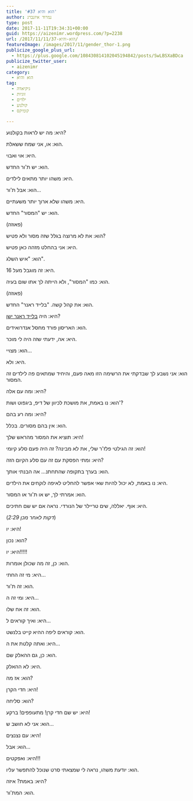 ```yaml
---
title: 'הוא והיא #37'
author: נמרוד איזנברג
type: post
date: 2017-11-11T19:34:31+00:00
guid: https://aizenimr.wordpress.com/?p=2238
url: /2017/11/11/הוא-והיא-37/
featureImage: /images/2017/11/gender_thor-1.png
publicize_google_plus_url:
  - https://plus.google.com/108430814102045194842/posts/SwLBSXaBDca
publicize_twitter_user:
  - aizenimr
category:
  - הוא והיא
tag:
  - גיקיאדה
  - זוגיות
  - ילדים
  - קולנוע
  - קומיקס

---
```

<span lang="he-IL">היא</span><span lang="en-US">: </span><span lang="he-IL">מה יש לראות בקולנוע</span><span lang="en-US">?</span>

<span lang="he-IL">הוא</span><span lang="en-US">: </span><span lang="he-IL">או</span><span lang="en-US">, </span><span lang="he-IL">אני שמח ששאלת</span><span lang="en-US">.</span>

<span lang="he-IL">היא</span><span lang="en-US">: </span><span lang="he-IL">אוי ואבוי</span><span lang="en-US">.</span>

<span lang="he-IL">הוא</span><span lang="en-US">: </span><span lang="he-IL">יש ת</span><span lang="en-US">'</span><span lang="he-IL">ור החדש</span><span lang="en-US">.</span>

<span lang="he-IL">היא</span><span lang="en-US">: </span><span lang="he-IL">משהו יותר מתאים לילדים</span><span lang="en-US">.</span>

<span lang="he-IL">הוא</span><span lang="en-US">: </span><span lang="he-IL">אבל ת</span><span lang="en-US">'</span><span lang="he-IL">ור</span><span lang="en-US">&#8230;</span>

<span lang="he-IL">היא</span><span lang="en-US">: </span><span lang="he-IL">משהו שלא ארוך יותר משעתיים</span><span lang="en-US">.</span>

<span lang="he-IL">הוא</span><span lang="en-US">: </span><span lang="he-IL">יש </span><span lang="en-US">"</span><span lang="he-IL">המסור</span><span lang="en-US">" </span><span lang="he-IL">החדש</span><span lang="en-US">.</span>

<span lang="en-US">(</span><span lang="he-IL">פאוזה</span><span lang="en-US">)</span>

<span lang="he-IL">הוא</span><span lang="en-US">: את לא מרוצה בגלל ש</span><span lang="he-IL">זה מסור ולא פטיש</span><span lang="en-US">?</span>

<span lang="he-IL">היא</span><span lang="en-US">: </span><span lang="he-IL">אני בהחלט מזהה כאן פטיש</span><span lang="en-US">.</span>

<span lang="he-IL">הוא</span><span lang="en-US">: "</span><span lang="he-IL">איש השלג</span><span lang="en-US">".</span>

<span lang="he-IL">היא</span><span lang="en-US">: </span><span lang="he-IL">זה מוגבל מעל </span><span lang="en-US">16.</span>

<span lang="he-IL">הוא</span><span lang="en-US">: </span><span lang="he-IL">כמו </span><span lang="en-US">"</span><span lang="he-IL">המסור</span><span lang="en-US">", </span><span lang="he-IL">ולא הייתה לך אתו שום בעיה</span><span lang="en-US">.</span>

<span lang="en-US">(</span><span lang="he-IL">פאוזה</span><span lang="en-US">)</span>

<span lang="he-IL">הוא</span><span lang="en-US">: </span><span lang="he-IL">את קהל קשה</span><span lang="en-US">. "</span><span lang="he-IL">בלייד ראנר</span><span lang="en-US">" </span><span lang="he-IL">החדש</span><span lang="en-US">.</span>

<span lang="he-IL">היא</span><span lang="en-US">: </span><span lang="he-IL">היה <a href="/2017/09/23/%d7%94%d7%a4%d7%99%d7%9c%d7%99%d7%a4-%d7%91%d7%9e%d7%a6%d7%95%d7%93%d7%94-%d7%94%d7%a8%d7%9e%d7%94/">בלייד ראנר ישן</a></span><span lang="en-US">?</span>

<span lang="he-IL">הוא</span><span lang="en-US">: </span><span lang="he-IL">האריסון פורד מחסל אנדרואידים</span><span lang="en-US">.</span>

<span lang="he-IL">היא</span><span lang="en-US">: </span><span lang="he-IL">אה</span><span lang="en-US">, </span><span lang="he-IL">ידעתי שזה היה לי מוכר</span><span lang="en-US">.</span>

<span lang="he-IL">הוא: מצויי&#8230;</span><span lang="en-US"><br /> </span>

<span lang="he-IL">היא</span><span lang="en-US">: ולא.<br /> </span>

הוא: אני נשבע לך שבדקתי את הרשימה הזו מאה פעם, והיחיד שמתאים פה לילדים זה המסור.

היא: ומה עם אלה?

<span lang="he-IL">הוא</span><span lang="en-US">: נו באמת, את מושכת לכיוון של דיפ, ביגפוט ושות'?<br /> </span>

<span lang="he-IL">היא</span><span lang="en-US">: ומה רע בהם?<br /> </span>

<span lang="he-IL">הוא</span><span lang="en-US">: אין בהם מסורים. בכלל.<br /> </span>

<span lang="he-IL">היא</span><span lang="en-US">: תוציא את המסור מהראש שלך!<br /> </span>

<span lang="he-IL">הוא</span><span lang="en-US">: זה הגילטי פלז'ר שלי, את לא מבינה? זה היה פעם סלע קיומי!<br /> </span>

<span lang="he-IL">היא</span><span lang="en-US">: ומתי הפסקת עם זה עם סלע הקיום הזה?<br /> </span>

<span lang="he-IL">הוא</span><span lang="en-US">: בערך בתקופה שהתחתנ&#8230; אה הבנתי אותך.<br /> </span>

<span lang="he-IL">היא</span><span lang="en-US">: נו באמת, לא יכול להיות שאי אפשר להחליט לאיפה לוקחים את הילדים.<br /> </span>

<span lang="he-IL">הוא</span><span lang="en-US">: אמרתי לך, יש או ת'ור או המסור.<br /> </span>

<span lang="he-IL">היא</span><span lang="en-US">: אוף. יאללה, שים טריילר של הנורדי. נראה אם יש שם חתיכים.<br /> </span>

(_2:29 דקות לאחר מכן_)

היא: יו!

<span lang="he-IL">הוא</span><span lang="en-US">: נכון?<br /> </span>

<span lang="he-IL">היא</span><span lang="en-US">: יו!!!!!<br /> </span>

<span lang="he-IL">הוא</span><span lang="en-US">: כן, זה מה שכולן אומרות.<br /> </span>

<span lang="he-IL">היא</span><span lang="en-US">: מי זה החתי&#8230;<br /> </span>

<span lang="he-IL">הוא</span><span lang="en-US">: זה ת'ור.<br /> </span>

<span lang="he-IL">היא</span><span lang="en-US">: ומי זה ה&#8230;<br /> </span>

<span lang="he-IL">הוא</span><span lang="en-US">: זה אח שלו.<br /> </span>

<span lang="he-IL">היא</span><span lang="en-US">: ואיך קוראים ל&#8230;<br /> </span>

<span lang="he-IL">הוא</span><span lang="en-US">: קוראים ליפה ההיא קייט בלנשט.<br /> </span>

<span lang="he-IL">היא</span><span lang="en-US">: ואתה קלטת את ה&#8230;<br /> </span>

<span lang="he-IL">הוא</span><span lang="en-US">: כן, גם ההאלק שם.<br /> </span>

<span lang="he-IL">היא</span><span lang="en-US">: לא ההאלק.<br /> </span>

<span lang="he-IL">הוא</span><span lang="en-US">: אז מה?<br /> </span>

<span lang="he-IL">היא</span><span lang="en-US">: חדי הקרן!<br /> </span>

<span lang="he-IL">הוא</span><span lang="en-US">: סליחה?<br /> </span>

<span lang="he-IL">היא</span><span lang="en-US">: יש שם חדי קרן! מתעופפים! ברקע!<br /> </span>

<span lang="he-IL">הוא</span><span lang="en-US">: אני לא חושב ש&#8230;<br /> </span>

<span lang="he-IL">היא</span><span lang="en-US">: עם נצנצים!<br /> </span>

<span lang="he-IL">הוא</span><span lang="en-US">: אבל&#8230;<br /> </span>

<span lang="he-IL">היא</span><span lang="en-US">: ואפקטים!!!<br /> </span>

<span lang="he-IL">הוא</span><span lang="en-US">: יודעת משהו, נראה לי שמצאתי סרט שנוכל להתפשר עליו.<br /> </span>

<span lang="he-IL">היא</span><span lang="en-US">: באמת? איזה?<br /> </span>

<span lang="he-IL">הוא</span><span lang="en-US">: המת'ור.</span>